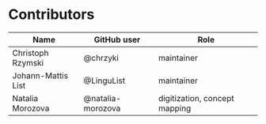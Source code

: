# Contributors

Name | GitHub user | Role
--- | --- | ---
Christoph Rzymski | @chrzyki | maintainer
Johann-Mattis List | @LinguList | maintainer
Natalia Morozova | @natalia-morozova | digitization, concept mapping
